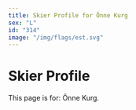 ```yaml
---
title: Skier Profile for Õnne Kurg
sex: "L"
id: "314"
image: "/img/flags/est.svg" 
---
```


# Skier Profile

This page is for: Õnne Kurg.
    